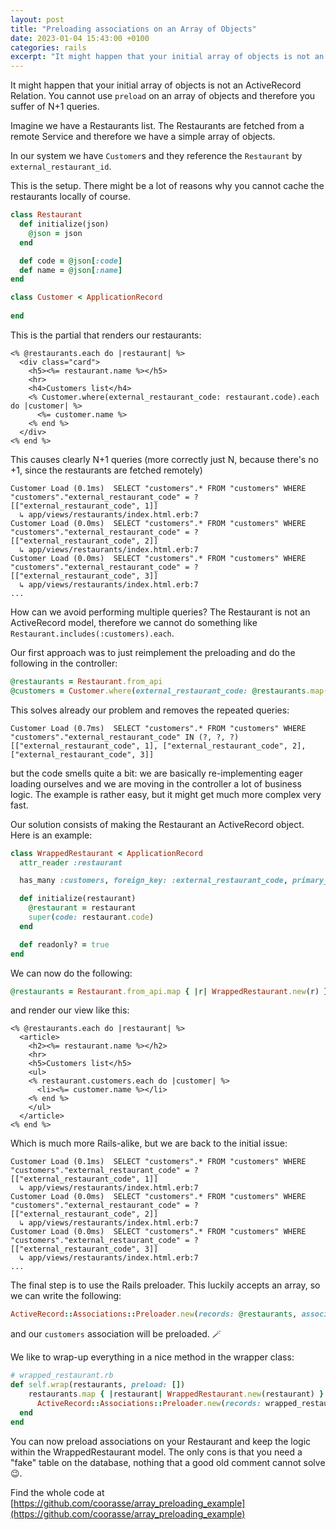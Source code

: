 ```yaml
---
layout: post
title: "Preloading associations on an Array of Objects"
date: 2023-01-04 15:43:00 +0100
categories: rails
excerpt: "It might happen that your initial array of objects is not an ActiveRecord Relation. You cannot use preload on an array of objects and therefore you suffer of N+1 queries. Here is the solution."
---
```


It might happen that your initial array of objects is not an ActiveRecord Relation.
You cannot use `preload` on an array of objects and therefore you suffer of N+1 queries.

Imagine we have a Restaurants list. The Restaurants are fetched from a remote Service and therefore we have a simple array of objects.

In our system we have `Customer`s and they reference the `Restaurant` by `external_restaurant_id`.

This is the setup. There might be a lot of reasons why you cannot cache the restaurants locally of course.

```ruby
class Restaurant
  def initialize(json)
    @json = json
  end

  def code = @json[:code]
  def name = @json[:name]
end
```

```ruby
class Customer < ApplicationRecord
  
end
```

This is the partial that renders our restaurants:

```erb
<% @restaurants.each do |restaurant| %>
  <div class="card">
    <h5><%= restaurant.name %></h5>
    <hr>
    <h4>Customers list</h4>
    <% Customer.where(external_restaurant_code: restaurant.code).each do |customer| %>
      <%= customer.name %>
    <% end %>
  </div>
<% end %>
```

This causes clearly N+1 queries (more correctly just N, because there's no +1, since the restaurants are fetched remotely)

```
Customer Load (0.1ms)  SELECT "customers".* FROM "customers" WHERE "customers"."external_restaurant_code" = ?  [["external_restaurant_code", 1]]
  ↳ app/views/restaurants/index.html.erb:7
Customer Load (0.0ms)  SELECT "customers".* FROM "customers" WHERE "customers"."external_restaurant_code" = ?  [["external_restaurant_code", 2]]
  ↳ app/views/restaurants/index.html.erb:7
Customer Load (0.0ms)  SELECT "customers".* FROM "customers" WHERE "customers"."external_restaurant_code" = ?  [["external_restaurant_code", 3]]
  ↳ app/views/restaurants/index.html.erb:7
...
```

How can we avoid performing multiple queries? The Restaurant is not an ActiveRecord model, therefore we cannot do something like `Restaurant.includes(:customers).each`.

Our first approach was to just reimplement the preloading and do the following in the controller:

```ruby
@restaurants = Restaurant.from_api
@customers = Customer.where(external_restaurant_code: @restaurants.map(&:code)).group_by(&:external_restaurant_code)
```

This solves already our problem and removes the repeated queries:

```
Customer Load (0.7ms)  SELECT "customers".* FROM "customers" WHERE "customers"."external_restaurant_code" IN (?, ?, ?)  [["external_restaurant_code", 1], ["external_restaurant_code", 2], ["external_restaurant_code", 3]]
```

but the code smells quite a bit: we are basically re-implementing eager loading ourselves and we are moving in the controller a lot of business logic. The example is rather easy, but it might get much more complex very fast.

Our solution consists of making the Restaurant an ActiveRecord object. Here is an example:

```ruby
class WrappedRestaurant < ApplicationRecord
  attr_reader :restaurant

  has_many :customers, foreign_key: :external_restaurant_code, primary_key: :code

  def initialize(restaurant)
    @restaurant = restaurant
    super(code: restaurant.code)
  end

  def readonly? = true
end
```

We can now do the following:

```ruby 
@restaurants = Restaurant.from_api.map { |r| WrappedRestaurant.new(r) }
```

and render our view like this:

```erb
<% @restaurants.each do |restaurant| %>
  <article>
    <h2><%= restaurant.name %></h2>
    <hr>
    <h5>Customers list</h5>
    <ul>
    <% restaurant.customers.each do |customer| %>
      <li><%= customer.name %></li>
    <% end %>
    </ul>
  </article>
<% end %>
```

Which is much more Rails-alike, but we are back to the initial issue:

```
Customer Load (0.1ms)  SELECT "customers".* FROM "customers" WHERE "customers"."external_restaurant_code" = ?  [["external_restaurant_code", 1]]
  ↳ app/views/restaurants/index.html.erb:7
Customer Load (0.0ms)  SELECT "customers".* FROM "customers" WHERE "customers"."external_restaurant_code" = ?  [["external_restaurant_code", 2]]
  ↳ app/views/restaurants/index.html.erb:7
Customer Load (0.0ms)  SELECT "customers".* FROM "customers" WHERE "customers"."external_restaurant_code" = ?  [["external_restaurant_code", 3]]
  ↳ app/views/restaurants/index.html.erb:7
...
```


The final step is to use the Rails preloader. This luckily accepts an array, so we can write the following:

```ruby
ActiveRecord::Associations::Preloader.new(records: @restaurants, associations: [:customers]).call
```

and our `customers` association will be preloaded. 🪄

We like to wrap-up everything in a nice method in the wrapper class:

```ruby
# wrapped_restaurant.rb
def self.wrap(restaurants, preload: [])
    restaurants.map { |restaurant| WrappedRestaurant.new(restaurant) }.tap do |wrapped_restaurants|
      ActiveRecord::Associations::Preloader.new(records: wrapped_restaurants, associations: preload).call if preload.any?
  end
end
```

You can now preload associations on your Restaurant and keep the logic within the WrappedRestaurant model. The only cons is that you need a "fake" table on the database, nothing that a good old comment cannot solve 😉.

Find the whole code at [https://github.com/coorasse/array_preloading_example](https://github.com/coorasse/array_preloading_example)
